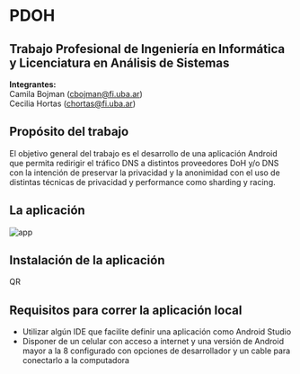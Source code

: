# PDOH
## Trabajo Profesional de Ingeniería en Informática y Licenciatura en Análisis de Sistemas

**Integrantes:** \
Camila Bojman (cbojman@fi.uba.ar)\
Cecilia Hortas (chortas@fi.uba.ar)

## Propósito del trabajo
El objetivo general del trabajo es el desarrollo de una aplicación Android que permita redirigir el tráfico DNS a distintos proveedores DoH y/o DNS con la intención de preservar la privacidad y la anonimidad con el uso de distintas técnicas de privacidad y performance como sharding y racing.

## La aplicación
![app](https://user-images.githubusercontent.com/37588761/204672566-01d1ec88-cc47-4d8f-81da-66239b72dfa2.jpg)

## Instalación de la aplicación
QR

## Requisitos para correr la aplicación local
- Utilizar algún IDE que facilite definir una aplicación como Android Studio
- Disponer de un celular con acceso a internet y una versión de Android mayor a la 8 configurado con opciones de desarrollador y un cable para conectarlo a la computadora
